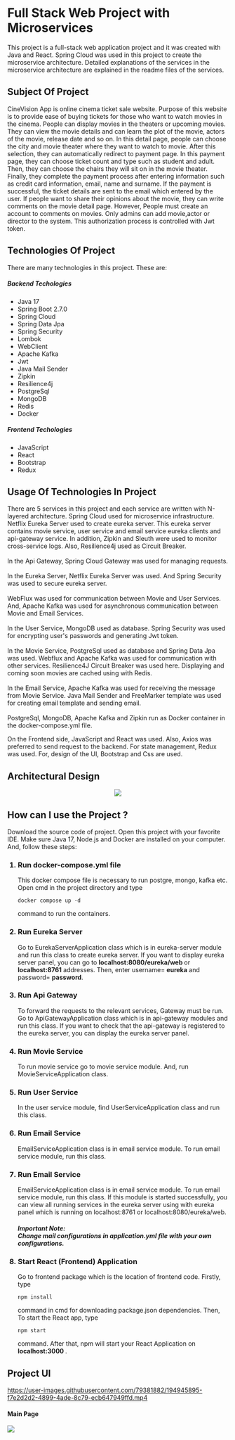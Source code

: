 # Full Stack Web Project with Microservices
This project is a full-stack web application project
and it was created with Java and React. 
Spring Cloud was used in this project to create
the microservice architecture. Detailed explanations
of the services in the microservice architecture 
are explained in the readme files of the services.

## Subject Of Project
CineVision App is online cinema ticket sale website. Purpose of 
this website is to provide ease of buying tickets for those who 
want to watch movies in the cinema. People can display movies in the theaters or
upcoming movies. They can view the movie details and can learn the plot of the movie, 
actors of the movie, release date and so on. In this detail page, people can choose the city
and movie theater where they want to watch to movie. After this selection, they can automatically
redirect to payment page. In this payment page, they can choose ticket count and type such as 
student and adult. Then, they can choose the chairs they will sit on in the movie theater.
Finally, they complete the payment process after entering information
such as credit card information, email, name and surname.
If the payment is successful, the ticket details are sent to the email which entered by the user.
If people want to share their opinions about the movie, they can write comments on the movie detail page.
However, People must create an account to comments on movies. Only admins
can add movie,actor or director to the system. This authorization process is controlled
with Jwt token.

## Technologies Of Project
There are many technologies in this project. These are:
<h5> Backend Techologies </h5>
<ul>
    <li>Java 17</li>
    <li>Spring Boot 2.7.0 </li>
    <li>Spring Cloud</li>
    <li>Spring Data Jpa</li>
    <li>Spring Security</li>
    <li>Lombok</li>
    <li>WebClient</li>
    <li>Apache Kafka</li>
    <li>Jwt</li>
    <li>Java Mail Sender</li>
    <li>Zipkin</li>
    <li>Resilience4j</li>
    <li>PostgreSql</li>
    <li>MongoDB</li>
    <li>Redis</li>
    <li>Docker</li>
</ul>
<h5> Frontend Techologies </h5>
<ul>
    <li>JavaScript</li>
    <li>React</li>
    <li>Bootstrap</li>
    <li>Redux</li>
</ul>

## Usage Of Technologies In Project
There are 5 services in this project and each service 
are written with N-layered architecture. Spring Cloud
used for microservice infrastructure.
Netflix Eureka Server used to create eureka server. This 
eureka server contains movie service, user service and email service
eureka clients and api-gateway service. In addition,
Zipkin and Sleuth were used to monitor cross-service logs. Also,
Resilience4j used as Circuit Breaker.
<br>
<br>
In the Api Gateway, Spring Cloud Gateway was used for managing
requests.
<br>
<br>
In the Eureka Server, Netflix Eureka Server was used. And Spring
Security was used to secure eureka server.
<br>
<br>
WebFlux was used for communication between Movie and User Services.
And, Apache Kafka was used for asynchronous communication
between Movie and Email Services.
<br>
<br>
In the User Service, MongoDB used as database. Spring Security
was used for encrypting user's passwords and generating Jwt token.
<br>
<br>
In the Movie Service, PostgreSql used as database and Spring Data Jpa
was used. Webflux and Apache Kafka was used for communication with other services.
Resilience4J Circuit Breaker was used here. Displaying and coming soon movies
are cached using with Redis.
<br>
<br>
In the Email Service, Apache Kafka was used for receiving the 
message from Movie Service. Java Mail Sender and FreeMarker template 
was used for creating email template and sending email.
<br>
<br>
PostgreSql, MongoDB, Apache Kafka and Zipkin run as Docker container
in the docker-compose.yml file.

On the Frontend side, JavaScript and React was used. Also,
Axios was preferred to send request to the backend. For state management,
Redux was used. For, design of the UI, Bootstrap and Css are used.

## Architectural Design
<p align="center">
    <img src="architectural_design.jpeg" />
</p>

## How can I use the Project ?
Download the source code of project. Open this project with your 
favorite IDE. Make sure Java 17, Node.js and Docker are installed on
your computer. And, follow these steps:

<ol>
    <h3> <li>Run docker-compose.yml file</li> </h3>
<p>
This docker compose file is necessary to run postgre, mongo, 
kafka etc. Open cmd in the project directory and type

    docker compose up -d

command to run the containers.
</p>

 <h3> <li>Run Eureka Server</li> </h3>
<p>
    Go to EurekaServerApplication class which is in eureka-server module
and run this class to create eureka server. If you want to display
eureka server panel, you can go to <b>localhost:8080/eureka/web </b> or
<b>localhost:8761</b> addresses. Then, enter username= <b>eureka</b> and 
password= <b>password</b>.

</p>

 <h3> <li>Run Api Gateway</li> </h3>
<p>
   To forward the requests to the relevant services, Gateway must be 
run. Go to ApiGatewayApplication class which is in api-gateway modules
and run this class. If you want to check that the api-gateway is registered 
to the eureka server, you can display the eureka server panel.
</p>

 <h3> <li>Run Movie Service</li> </h3>
<p> 
To run movie service go to movie service module. And, run 
MovieServiceApplication class.
</p>

<h3> <li>Run User Service</li> </h3>
<p> 
In the user service module, find UserServiceApplication class and run this
class.
</p>

<h3> <li>Run Email Service</li> </h3>
<p> 
EmailServiceApplication class is in email service module. To run email service module,
run this class.
</p>

<h3> <li>Run Email Service</li> </h3>
<p> 
EmailServiceApplication class is in email service module. To run email service module,
run this class. If this module is started successfully, you can view 
all running services in the eureka server using with eureka panel which is
running on localhost:8761 or localhost:8080/eureka/web.
</p>
<h5>Important Note: <br>
Change mail configurations in application.yml file with your own configurations.
</h5>

<h3> <li>Start React (Frontend) Application</li> </h3>
<p> 
Go to frontend package which is the location of frontend code.
Firstly, type

    npm install

command in cmd for downloading package.json dependencies. Then, To start
the React app, type

    npm start

command. After that, npm will start your React Application
on <b> localhost:3000 </b>.

</p>


</ol>


## Project UI

https://user-images.githubusercontent.com/79381882/194945895-f7e2d2d2-4899-4ade-8c79-ecb647949ffd.mp4

<h4>Main Page</h4>
<img src="homa_page.jpg">
